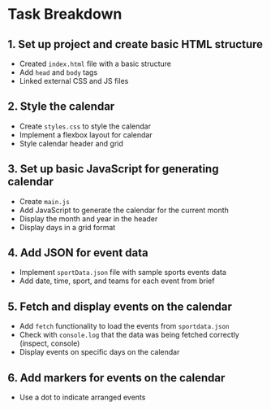 # Task Breakdown

## 1. Set up project and create basic HTML structure

- Created `index.html` file with a basic structure
- Add `head` and `body` tags
- Linked external CSS and JS files

## 2. Style the calendar

- Create `styles.css` to style the calendar
- Implement a flexbox layout for calendar
- Style calendar header and grid

## 3. Set up basic JavaScript for generating calendar

- Create `main.js`
- Add JavaScript to generate the calendar for the current month
- Display the month and year in the header
- Display days in a grid format

## 4. Add JSON for event data

- Implement `sportData.json` file with sample sports events data
- Add date, time, sport, and teams for each event from brief

## 5. Fetch and display events on the calendar

- Add `fetch` functionality to load the events from `sportdata.json`
- Check with `console.log` that the data was being fetched correctly (inspect, console)
- Display events on specific days on the calendar

## 6. Add markers for events on the calendar

- Use a dot to indicate arranged events
